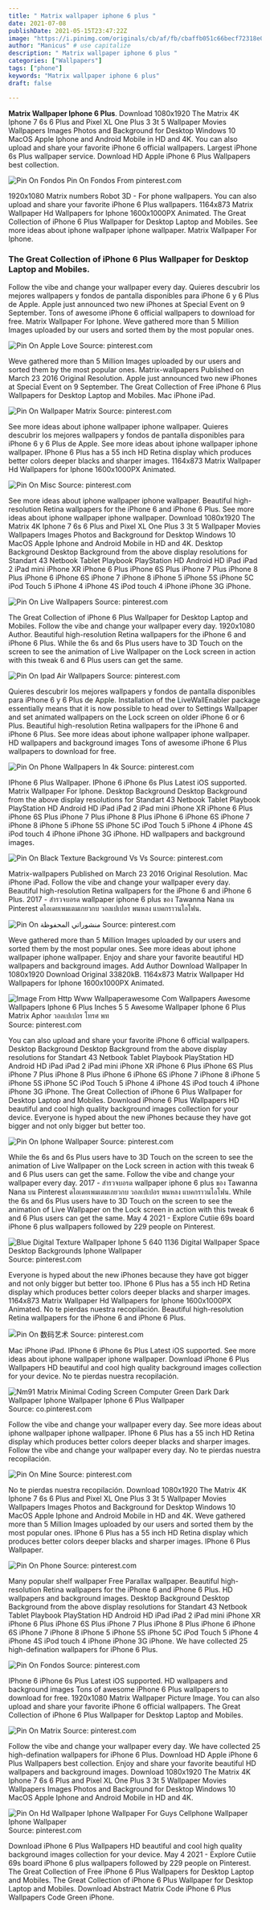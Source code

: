 ```yaml
---
title: " Matrix wallpaper iphone 6 plus "
date: 2021-07-08
publishDate: 2021-05-15T23:47:22Z
image: "https://i.pinimg.com/originals/cb/af/fb/cbaffb051c66becf72318e08c0e8ef50.png"
author: "Manicus" # use capitalize
description: " Matrix wallpaper iphone 6 plus "
categories: ["Wallpapers"]
tags: ["phone"]
keywords: "Matrix wallpaper iphone 6 plus"
draft: false

---
```



**Matrix Wallpaper Iphone 6 Plus**. Download 1080x1920 The Matrix 4K Iphone 7 6s 6 Plus and Pixel XL One Plus 3 3t 5 Wallpaper Movies Wallpapers Images Photos and Background for Desktop Windows 10 MacOS Apple Iphone and Android Mobile in HD and 4K. You can also upload and share your favorite iPhone 6 official wallpapers. Largest iPhone 6s Plus wallpaper service. Download HD Apple iPhone 6 Plus Wallpapers best collection.

![Pin On Fondos](https://i.pinimg.com/originals/56/b5/0c/56b50cddefe8e67740732127bca07edf.jpg "Pin On Fondos")
Pin On Fondos From pinterest.com


1920x1080 Matrix numbers Robot 3D - For phone wallpapers. You can also upload and share your favorite iPhone 6 Plus wallpapers. 1164x873 Matrix Wallpaper Hd Wallpapers for Iphone 1600x1000PX Animated. The Great Collection of iPhone 6 Plus Wallpaper for Desktop Laptop and Mobiles. See more ideas about iphone wallpaper iphone wallpaper. Matrix Wallpaper For Iphone.

### The Great Collection of iPhone 6 Plus Wallpaper for Desktop Laptop and Mobiles.

Follow the vibe and change your wallpaper every day. Quieres descubrir los mejores wallpapers y fondos de pantalla disponibles para iPhone 6 y 6 Plus de Apple. Apple just announced two new iPhones at Special Event on 9 September. Tons of awesome iPhone 6 official wallpapers to download for free. Matrix Wallpaper For Iphone. Weve gathered more than 5 Million Images uploaded by our users and sorted them by the most popular ones.


![Pin On Apple Love](https://i.pinimg.com/originals/37/33/a2/3733a283d943ceb82573164ac142083d.jpg "Pin On Apple Love")
Source: pinterest.com

Weve gathered more than 5 Million Images uploaded by our users and sorted them by the most popular ones. Matrix-wallpapers Published on March 23 2016 Original Resolution. Apple just announced two new iPhones at Special Event on 9 September. The Great Collection of Free iPhone 6 Plus Wallpapers for Desktop Laptop and Mobiles. Mac iPhone iPad.

![Pin On Wallpaper Matrix](https://i.pinimg.com/originals/8a/a5/5d/8aa55d9f5048ea8498e44dd987be3821.jpg "Pin On Wallpaper Matrix")
Source: pinterest.com

See more ideas about iphone wallpaper iphone wallpaper. Quieres descubrir los mejores wallpapers y fondos de pantalla disponibles para iPhone 6 y 6 Plus de Apple. See more ideas about iphone wallpaper iphone wallpaper. IPhone 6 Plus has a 55 inch HD Retina display which produces better colors deeper blacks and sharper images. 1164x873 Matrix Wallpaper Hd Wallpapers for Iphone 1600x1000PX Animated.

![Pin On Misc](https://i.pinimg.com/originals/e6/3d/c7/e63dc78e692897f3522cb942d5f350e0.jpg "Pin On Misc")
Source: pinterest.com

See more ideas about iphone wallpaper iphone wallpaper. Beautiful high-resolution Retina wallpapers for the iPhone 6 and iPhone 6 Plus. See more ideas about iphone wallpaper iphone wallpaper. Download 1080x1920 The Matrix 4K Iphone 7 6s 6 Plus and Pixel XL One Plus 3 3t 5 Wallpaper Movies Wallpapers Images Photos and Background for Desktop Windows 10 MacOS Apple Iphone and Android Mobile in HD and 4K. Desktop Background Desktop Background from the above display resolutions for Standart 43 Netbook Tablet Playbook PlayStation HD Android HD iPad iPad 2 iPad mini iPhone XR iPhone 6 Plus iPhone 6S Plus iPhone 7 Plus iPhone 8 Plus iPhone 6 iPhone 6S iPhone 7 iPhone 8 iPhone 5 iPhone 5S iPhone 5C iPod Touch 5 iPhone 4 iPhone 4S iPod touch 4 iPhone iPhone 3G iPhone.

![Pin On Live Wallpapers](https://i.pinimg.com/originals/cb/c4/7d/cbc47db3179130768a49c65b51e6002d.png "Pin On Live Wallpapers")
Source: pinterest.com

The Great Collection of iPhone 6 Plus Wallpaper for Desktop Laptop and Mobiles. Follow the vibe and change your wallpaper every day. 1920x1080 Author. Beautiful high-resolution Retina wallpapers for the iPhone 6 and iPhone 6 Plus. While the 6s and 6s Plus users have to 3D Touch on the screen to see the animation of Live Wallpaper on the Lock screen in action with this tweak 6 and 6 Plus users can get the same.

![Pin On Ipad Air Wallpapers](https://i.pinimg.com/originals/e4/67/e8/e467e88459d024ab0e88ec0ffcf95e52.jpg "Pin On Ipad Air Wallpapers")
Source: pinterest.com

Quieres descubrir los mejores wallpapers y fondos de pantalla disponibles para iPhone 6 y 6 Plus de Apple. Installation of the LiveWallEnabler package essentially means that it is now possible to head over to Settings Wallpaper and set animated wallpapers on the Lock screen on older iPhone 6 or 6 Plus. Beautiful high-resolution Retina wallpapers for the iPhone 6 and iPhone 6 Plus. See more ideas about iphone wallpaper iphone wallpaper. HD wallpapers and background images Tons of awesome iPhone 6 Plus wallpapers to download for free.

![Pin On Phone Wallpapers In 4k](https://i.pinimg.com/originals/8b/41/a1/8b41a1db47db5b53e5976e7464db01ea.jpg "Pin On Phone Wallpapers In 4k")
Source: pinterest.com

IPhone 6 Plus Wallpaper. IPhone 6 iPhone 6s Plus Latest iOS supported. Matrix Wallpaper For Iphone. Desktop Background Desktop Background from the above display resolutions for Standart 43 Netbook Tablet Playbook PlayStation HD Android HD iPad iPad 2 iPad mini iPhone XR iPhone 6 Plus iPhone 6S Plus iPhone 7 Plus iPhone 8 Plus iPhone 6 iPhone 6S iPhone 7 iPhone 8 iPhone 5 iPhone 5S iPhone 5C iPod Touch 5 iPhone 4 iPhone 4S iPod touch 4 iPhone iPhone 3G iPhone. HD wallpapers and background images.

![Pin On Black Texture Background Vs Vs](https://i.pinimg.com/originals/fd/eb/fa/fdebfab58ce5494bb79675a6786991ff.jpg "Pin On Black Texture Background Vs Vs")
Source: pinterest.com

Matrix-wallpapers Published on March 23 2016 Original Resolution. Mac iPhone iPad. Follow the vibe and change your wallpaper every day. Beautiful high-resolution Retina wallpapers for the iPhone 6 and iPhone 6 Plus. 2017 - สำรวจบอรด wallpaper iphone 6 plus ของ Tawanna Nana บน Pinterest ดไอเดยเพมเตมเกยวกบ วอลเปเปอร พนหลง แบคกราวนไอโฟน.

![Pin On منشوراتي المحفوظة](https://i.pinimg.com/originals/5e/31/8c/5e318c6fa2987f46ac00de8f8df0bcfc.jpg "Pin On منشوراتي المحفوظة")
Source: pinterest.com

Weve gathered more than 5 Million Images uploaded by our users and sorted them by the most popular ones. See more ideas about iphone wallpaper iphone wallpaper. Enjoy and share your favorite beautiful HD wallpapers and background images. Add Author Download Wallpaper In 1080x1920 Download Original 33820kB. 1164x873 Matrix Wallpaper Hd Wallpapers for Iphone 1600x1000PX Animated.

![Image From Http Www Wallpaperawesome Com Wallpapers Awesome Wallpapers Iphone 6 Plus Inches 5 5 Awesome Wallpaper Iphone 6 Plus Matrix Aphor วอลเปเปอร โทรศ พท](https://i.pinimg.com/originals/b1/44/21/b14421a018a215cd43f379cec3e63a3a.jpg "Image From Http Www Wallpaperawesome Com Wallpapers Awesome Wallpapers Iphone 6 Plus Inches 5 5 Awesome Wallpaper Iphone 6 Plus Matrix Aphor วอลเปเปอร โทรศ พท")
Source: pinterest.com

You can also upload and share your favorite iPhone 6 official wallpapers. Desktop Background Desktop Background from the above display resolutions for Standart 43 Netbook Tablet Playbook PlayStation HD Android HD iPad iPad 2 iPad mini iPhone XR iPhone 6 Plus iPhone 6S Plus iPhone 7 Plus iPhone 8 Plus iPhone 6 iPhone 6S iPhone 7 iPhone 8 iPhone 5 iPhone 5S iPhone 5C iPod Touch 5 iPhone 4 iPhone 4S iPod touch 4 iPhone iPhone 3G iPhone. The Great Collection of iPhone 6 Plus Wallpaper for Desktop Laptop and Mobiles. Download iPhone 6 Plus Wallpapers HD beautiful and cool high quality background images collection for your device. Everyone is hyped about the new iPhones because they have got bigger and not only bigger but better too.

![Pin On Iphone Wallpaper](https://i.pinimg.com/originals/db/4d/58/db4d586f05c26942c91d088fbfe6a0cc.jpg "Pin On Iphone Wallpaper")
Source: pinterest.com

While the 6s and 6s Plus users have to 3D Touch on the screen to see the animation of Live Wallpaper on the Lock screen in action with this tweak 6 and 6 Plus users can get the same. Follow the vibe and change your wallpaper every day. 2017 - สำรวจบอรด wallpaper iphone 6 plus ของ Tawanna Nana บน Pinterest ดไอเดยเพมเตมเกยวกบ วอลเปเปอร พนหลง แบคกราวนไอโฟน. While the 6s and 6s Plus users have to 3D Touch on the screen to see the animation of Live Wallpaper on the Lock screen in action with this tweak 6 and 6 Plus users can get the same. May 4 2021 - Explore Cutiie 69s board iPhone 6 plus wallpapers followed by 229 people on Pinterest.

![Blue Digital Texture Wallpaper Iphone 5 640 1136 Digital Wallpaper Space Desktop Backgrounds Iphone Wallpaper](https://i.pinimg.com/originals/ba/98/4e/ba984eb0f85a09c35462a0cb639260ac.jpg "Blue Digital Texture Wallpaper Iphone 5 640 1136 Digital Wallpaper Space Desktop Backgrounds Iphone Wallpaper")
Source: pinterest.com

Everyone is hyped about the new iPhones because they have got bigger and not only bigger but better too. IPhone 6 Plus has a 55 inch HD Retina display which produces better colors deeper blacks and sharper images. 1164x873 Matrix Wallpaper Hd Wallpapers for Iphone 1600x1000PX Animated. No te pierdas nuestra recopilación. Beautiful high-resolution Retina wallpapers for the iPhone 6 and iPhone 6 Plus.

![Pin On 数码艺术](https://i.pinimg.com/originals/f2/c1/2d/f2c12d775980648ddd84963cb8b08579.jpg "Pin On 数码艺术")
Source: pinterest.com

Mac iPhone iPad. IPhone 6 iPhone 6s Plus Latest iOS supported. See more ideas about iphone wallpaper iphone wallpaper. Download iPhone 6 Plus Wallpapers HD beautiful and cool high quality background images collection for your device. No te pierdas nuestra recopilación.

![Nm91 Matrix Minimal Coding Screen Computer Green Dark Dark Wallpaper Iphone Wallpaper Iphone 6 Plus Wallpaper](https://i.pinimg.com/originals/dd/a4/26/dda426a0d2fc410b64aecb7d52d97a50.jpg "Nm91 Matrix Minimal Coding Screen Computer Green Dark Dark Wallpaper Iphone Wallpaper Iphone 6 Plus Wallpaper")
Source: co.pinterest.com

Follow the vibe and change your wallpaper every day. See more ideas about iphone wallpaper iphone wallpaper. IPhone 6 Plus has a 55 inch HD Retina display which produces better colors deeper blacks and sharper images. Follow the vibe and change your wallpaper every day. No te pierdas nuestra recopilación.

![Pin On Mine](https://i.pinimg.com/originals/a5/d5/7b/a5d57bc10e40b518268eeb470d26ca13.jpg "Pin On Mine")
Source: pinterest.com

No te pierdas nuestra recopilación. Download 1080x1920 The Matrix 4K Iphone 7 6s 6 Plus and Pixel XL One Plus 3 3t 5 Wallpaper Movies Wallpapers Images Photos and Background for Desktop Windows 10 MacOS Apple Iphone and Android Mobile in HD and 4K. Weve gathered more than 5 Million Images uploaded by our users and sorted them by the most popular ones. IPhone 6 Plus has a 55 inch HD Retina display which produces better colors deeper blacks and sharper images. IPhone 6 Plus Wallpaper.

![Pin On Phone](https://i.pinimg.com/originals/00/e9/8e/00e98e29a2f133689b8ffc53c5f19133.jpg "Pin On Phone")
Source: pinterest.com

Many popular shelf wallpaper Free Parallax wallpaper. Beautiful high-resolution Retina wallpapers for the iPhone 6 and iPhone 6 Plus. HD wallpapers and background images. Desktop Background Desktop Background from the above display resolutions for Standart 43 Netbook Tablet Playbook PlayStation HD Android HD iPad iPad 2 iPad mini iPhone XR iPhone 6 Plus iPhone 6S Plus iPhone 7 Plus iPhone 8 Plus iPhone 6 iPhone 6S iPhone 7 iPhone 8 iPhone 5 iPhone 5S iPhone 5C iPod Touch 5 iPhone 4 iPhone 4S iPod touch 4 iPhone iPhone 3G iPhone. We have collected 25 high-defination wallpapers for iPhone 6 Plus.

![Pin On Fondos](https://i.pinimg.com/originals/56/b5/0c/56b50cddefe8e67740732127bca07edf.jpg "Pin On Fondos")
Source: pinterest.com

IPhone 6 iPhone 6s Plus Latest iOS supported. HD wallpapers and background images Tons of awesome iPhone 6 Plus wallpapers to download for free. 1920x1080 Matrix Wallpaper Picture Image. You can also upload and share your favorite iPhone 6 official wallpapers. The Great Collection of iPhone 6 Plus Wallpaper for Desktop Laptop and Mobiles.

![Pin On Matrix](https://i.pinimg.com/originals/eb/99/7d/eb997d11bd0254c144f93bac4bfd3089.jpg "Pin On Matrix")
Source: pinterest.com

Follow the vibe and change your wallpaper every day. We have collected 25 high-defination wallpapers for iPhone 6 Plus. Download HD Apple iPhone 6 Plus Wallpapers best collection. Enjoy and share your favorite beautiful HD wallpapers and background images. Download 1080x1920 The Matrix 4K Iphone 7 6s 6 Plus and Pixel XL One Plus 3 3t 5 Wallpaper Movies Wallpapers Images Photos and Background for Desktop Windows 10 MacOS Apple Iphone and Android Mobile in HD and 4K.

![Pin On Hd Wallpaper Iphone Wallpaper For Guys Cellphone Wallpaper Iphone Wallpaper](https://i.pinimg.com/originals/cb/af/fb/cbaffb051c66becf72318e08c0e8ef50.png "Pin On Hd Wallpaper Iphone Wallpaper For Guys Cellphone Wallpaper Iphone Wallpaper")
Source: pinterest.com

Download iPhone 6 Plus Wallpapers HD beautiful and cool high quality background images collection for your device. May 4 2021 - Explore Cutiie 69s board iPhone 6 plus wallpapers followed by 229 people on Pinterest. The Great Collection of Free iPhone 6 Plus Wallpapers for Desktop Laptop and Mobiles. The Great Collection of iPhone 6 Plus Wallpaper for Desktop Laptop and Mobiles. Download Abstract Matrix Code iPhone 6 Plus Wallpapers Code Green iPhone.

